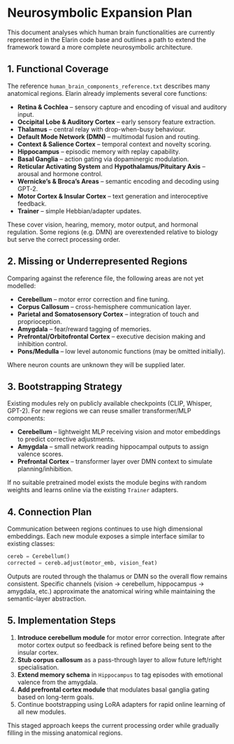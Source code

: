 # Neurosymbolic Expansion Plan

This document analyses which human brain functionalities are currently represented in the Elarin code base and outlines a path to extend the framework toward a more complete neurosymbolic architecture.

## 1. Functional Coverage

The reference `human_brain_components_reference.txt` describes many anatomical regions. Elarin already implements several core functions:

- **Retina & Cochlea** – sensory capture and encoding of visual and auditory input.
- **Occipital Lobe & Auditory Cortex** – early sensory feature extraction.
- **Thalamus** – central relay with drop-when-busy behaviour.
- **Default Mode Network (DMN)** – multimodal fusion and routing.
- **Context & Salience Cortex** – temporal context and novelty scoring.
- **Hippocampus** – episodic memory with replay capability.
- **Basal Ganglia** – action gating via dopaminergic modulation.
- **Reticular Activating System** and **Hypothalamus/Pituitary Axis** – arousal and hormone control.
- **Wernicke’s & Broca’s Areas** – semantic encoding and decoding using GPT‑2.
- **Motor Cortex & Insular Cortex** – text generation and interoceptive feedback.
- **Trainer** – simple Hebbian/adapter updates.

These cover vision, hearing, memory, motor output, and hormonal regulation. Some regions (e.g. DMN) are overextended relative to biology but serve the correct processing order.

## 2. Missing or Underrepresented Regions

Comparing against the reference file, the following areas are not yet modelled:

- **Cerebellum** – motor error correction and fine tuning.
- **Corpus Callosum** – cross-hemisphere communication layer.
- **Parietal and Somatosensory Cortex** – integration of touch and proprioception.
- **Amygdala** – fear/reward tagging of memories.
- **Prefrontal/Orbitofrontal Cortex** – executive decision making and inhibition control.
- **Pons/Medulla** – low level autonomic functions (may be omitted initially).

Where neuron counts are unknown they will be supplied later.

## 3. Bootstrapping Strategy

Existing modules rely on publicly available checkpoints (CLIP, Whisper, GPT-2). For new regions we can reuse smaller transformer/MLP components:

- **Cerebellum** – lightweight MLP receiving vision and motor embeddings to predict corrective adjustments.
- **Amygdala** – small network reading hippocampal outputs to assign valence scores.
- **Prefrontal Cortex** – transformer layer over DMN context to simulate planning/inhibition.

If no suitable pretrained model exists the module begins with random weights and learns online via the existing `Trainer` adapters.

## 4. Connection Plan

Communication between regions continues to use high dimensional embeddings. Each new module exposes a simple interface similar to existing classes:

```python
cereb = Cerebellum()
corrected = cereb.adjust(motor_emb, vision_feat)
```

Outputs are routed through the thalamus or DMN so the overall flow remains consistent. Specific channels (vision → cerebellum, hippocampus → amygdala, etc.) approximate the anatomical wiring while maintaining the semantic-layer abstraction.

## 5. Implementation Steps

1. **Introduce cerebellum module** for motor error correction. Integrate after motor cortex output so feedback is refined before being sent to the insular cortex.
2. **Stub corpus callosum** as a pass-through layer to allow future left/right specialisation.
3. **Extend memory schema** in `Hippocampus` to tag episodes with emotional valence from the amygdala.
4. **Add prefrontal cortex module** that modulates basal ganglia gating based on long-term goals.
5. Continue bootstrapping using LoRA adapters for rapid online learning of all new modules.

This staged approach keeps the current processing order while gradually filling in the missing anatomical regions.
